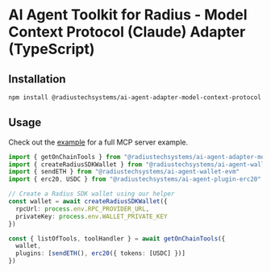 # AI Agent Toolkit for Radius - Model Context Protocol (Claude) Adapter (TypeScript)

## Installation

```bash
npm install @radiustechsystems/ai-agent-adapter-model-context-protocol
```

## Usage

Check out the [example](https://github.com/radiustechsystems/ai-agent-toolkit/blob/main/typescript/examples/model-context-protocol) for a full MCP server example.

```ts
import { getOnChainTools } from "@radiustechsystems/ai-agent-adapter-model-context-protocol"
import { createRadiusSDKWallet } from "@radiustechsystems/ai-agent-wallet-evm"
import { sendETH } from "@radiustechsystems/ai-agent-wallet-evm"
import { erc20, USDC } from "@radiustechsystems/ai-agent-plugin-erc20"

// Create a Radius SDK wallet using our helper
const wallet = await createRadiusSDKWallet({
  rpcUrl: process.env.RPC_PROVIDER_URL,
  privateKey: process.env.WALLET_PRIVATE_KEY
})

const { listOfTools, toolHandler } = await getOnChainTools({
  wallet,
  plugins: [sendETH(), erc20({ tokens: [USDC] })]
})
```
